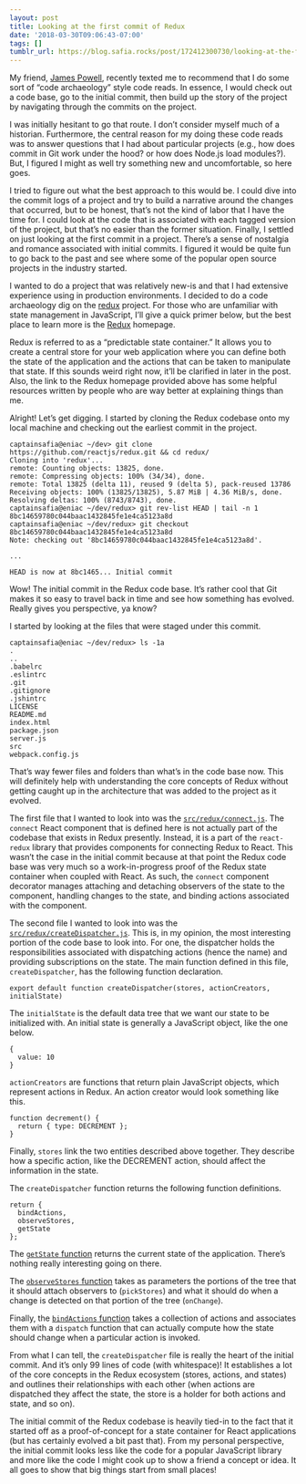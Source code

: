 ```yaml
---
layout: post
title: Looking at the first commit of Redux
date: '2018-03-30T09:06:43-07:00'
tags: []
tumblr_url: https://blog.safia.rocks/post/172412300730/looking-at-the-first-commit-of-redux
---
```

My friend, [James Powell](https://twitter.com/dontusethiscode), recently texted me to recommend that I do some sort of “code archaeology” style code reads. In essence, I would check out a code base, go to the initial commit, then build up the story of the project by navigating through the commits on the project.

I was initially hesitant to go that route. I don’t consider myself much of a historian. Furthermore, the central reason for my doing these code reads was to answer questions that I had about particular projects (e.g., how does commit in Git work under the hood? or how does Node.js load modules?). But, I figured I might as well try something new and uncomfortable, so here goes.

I tried to figure out what the best approach to this would be. I could dive into the commit logs of a project and try to build a narrative around the changes that occurred, but to be honest, that’s not the kind of labor that I have the time for. I could look at the code that is associated with each tagged version of the project, but that’s no easier than the former situation. Finally, I settled on just looking at the first commit in a project. There’s a sense of nostalgia and romance associated with initial commits. I figured it would be quite fun to go back to the past and see where some of the popular open source projects in the industry started.

I wanted to do a project that was relatively new-is and that I had extensive experience using in production environments. I decided to do a code archaeology dig on the [redux](https://github.com/reactjs/redux) project. For those who are unfamiliar with state management in JavaScript, I’ll give a quick primer below, but the best place to learn more is the [Redux](https://redux.js.org) homepage.

Redux is referred to as a “predictable state container.” It allows you to create a central store for your web application where you can define both the state of the application and the actions that can be taken to manipulate that state. If this sounds weird right now, it’ll be clarified in later in the post. Also, the link to the Redux homepage provided above has some helpful resources written by people who are way better at explaining things than me.

Alright! Let’s get digging. I started by cloning the Redux codebase onto my local machine and checking out the earliest commit in the project.

    captainsafia@eniac ~/dev> git clone https://github.com/reactjs/redux.git && cd redux/
    Cloning into 'redux'...
    remote: Counting objects: 13825, done.
    remote: Compressing objects: 100% (34/34), done.
    remote: Total 13825 (delta 11), reused 9 (delta 5), pack-reused 13786
    Receiving objects: 100% (13825/13825), 5.87 MiB | 4.36 MiB/s, done.
    Resolving deltas: 100% (8743/8743), done.
    captainsafia@eniac ~/dev/redux> git rev-list HEAD | tail -n 1
    8bc14659780c044baac1432845fe1e4ca5123a8d
    captainsafia@eniac ~/dev/redux> git checkout 8bc14659780c044baac1432845fe1e4ca5123a8d
    Note: checking out '8bc14659780c044baac1432845fe1e4ca5123a8d'.
    
    ...
    
    HEAD is now at 8bc1465... Initial commit

Wow! The initial commit in the Redux code base. It’s rather cool that Git makes it so easy to travel back in time and see how something has evolved. Really gives you perspective, ya know?

I started by looking at the files that were staged under this commit.

    captainsafia@eniac ~/dev/redux> ls -1a
    .
    ..
    .babelrc
    .eslintrc
    .git
    .gitignore
    .jshintrc
    LICENSE
    README.md
    index.html
    package.json
    server.js
    src
    webpack.config.js

That’s way fewer files and folders than what’s in the code base now. This will definitely help with understanding the core concepts of Redux without getting caught up in the architecture that was added to the project as it evolved.

The first file that I wanted to look into was the [`src/redux/connect.js`](https://github.com/reactjs/redux/blob/8bc14659780c044baac1432845fe1e4ca5123a8d/src/redux/connect.js). The `connect` React component that is defined here is not actually part of the codebase that exists in Redux presently. Instead, it is a part of the `react-redux` library that provides components for connecting Redux to React. This wasn’t the case in the initial commit because at that point the Redux code base was very much so a work-in-progress proof of the Redux state container when coupled with React. As such, the `connect` component decorator manages attaching and detaching observers of the state to the component, handling changes to the state, and binding actions associated with the component.

The second file I wanted to look into was the [`src/redux/createDispatcher.js`](https://github.com/reactjs/redux/blob/8bc14659780c044baac1432845fe1e4ca5123a8d/src/redux/createDispatcher.js). This is, in my opinion, the most interesting portion of the code base to look into. For one, the dispatcher holds the responsibilities associated with dispatching actions (hence the name) and providing subscriptions on the state. The main function defined in this file, `createDispatcher`, has the following function declaration.

    export default function createDispatcher(stores, actionCreators, initialState)

The `initialState` is the default data tree that we want our state to be initialized with. An initial state is generally a JavaScript object, like the one below.

    {
      value: 10
    }

`actionCreators` are functions that return plain JavaScript objects, which represent actions in Redux. An action creator would look something like this.

    function decrement() {
      return { type: DECREMENT };
    }

Finally, `stores` link the two entities described above together. They describe how a specific action, like the DECREMENT action, should affect the information in the state.

The `createDispatcher` function returns the following function definitions.

    return {
      bindActions,
      observeStores,
      getState
    };

The [`getState` function](https://github.com/reactjs/redux/blob/8bc14659780c044baac1432845fe1e4ca5123a8d/src/redux/createDispatcher.js#L90) returns the current state of the application. There’s nothing really interesting going on there.

The [`observeStores` function](https://github.com/reactjs/redux/blob/8bc14659780c044baac1432845fe1e4ca5123a8d/src/redux/createDispatcher.js#L53) takes as parameters the portions of the tree that it should attach observers to (`pickStores`) and what it should do when a change is detected on that portion of the tree (`onChange`).

Finally, the [`bindActions` function](https://github.com/reactjs/redux/blob/8bc14659780c044baac1432845fe1e4ca5123a8d/src/redux/createDispatcher.js#L83) takes a collection of actions and associates them with a `dispatch` function that can actually compute how the state should change when a particular action is invoked.

From what I can tell, the `createDispatcher` file is really the heart of the initial commit. And it’s only 99 lines of code (with whitespace)! It establishes a lot of the core concepts in the Redux ecosystem (stores, actions, and states) and outlines their relationships with each other (when actions are dispatched they affect the state, the store is a holder for both actions and state, and so on).

The initial commit of the Redux codebase is heavily tied-in to the fact that it started off as a proof-of-concept for a state container for React applications (but has certainly evolved a bit past that). From my personal perspective, the initial commit looks less like the code for a popular JavaScript library and more like the code I might cook up to show a friend a concept or idea. It all goes to show that big things start from small places!

